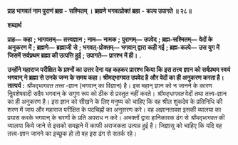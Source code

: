  **प्राह भागवतं नाम पुराणं ब्रह्म** **-** **सश्मितम् ।** **ब्रह्मणे भगवत्प्रोक्तं ब्रह्म** **-** **कल्प उपागते ॥ २८॥** 

**शब्दार्थ** 

**प्राह—** **कहा** **; भागवतम्—** **तत्त्वज्ञान** **; नाम—** **नामक** **; पुराणम्—** **उपवेद** **; ब्रह्म-सश्मितम्—** **वेदों के अनुकरण में** **; ब्रह्मणे—** **ब्रह्माजी** **से** **; भगवत्-प्रोक्तम्—** **भगवान् द्वारा कही गई** **; ब्रह्म-कल्पे—** **उस युग में जिसमें सर्वप्रथम ब्रह्मा की उत्पत्ति हुई** **; उपागते—** **प्रारश्भ** **में ही।** **.** 

**उन्होंने महाराज परीक्षित के प्रश्नों का उत्तर देना यह कहकर प्रारश्भ किया कि इस तत्त्व** **ज्ञान को सर्वप्रथम स्वयं भगवान् ने ब्रह्मा से उनके जन्म के समय कहा। श्रीमद्भागवत उपवेद है** **और वेदों का ही अनुकरण करता है।** **तात्पर्य :**  *श्रीमद्भागवत तत्त्व* -ज्ञान (भगवान् का विज्ञान) है। इस महान् ज्ञान को न जानने के कारण निॢवशेषवादी सदैव भगवान् के सगुण रूप को ठीक से प्रस्तुत नहीं करते। *श्रीमद्भागवत* वेदों तथा तत्त्व-ज्ञान का ही अनुकरण है। इस ज्ञान को सीखने के लिए मनुष्य को चाहिए कि वह श्रील शुकदेव के प्रतिनिधि की शरण में जाय और महाराज परीक्षित के पदचिह्नों का अनुसरण करे। वह अज्ञानतावश इसकी व्यालया का प्रयास करके भगवान् के चरणों के प्रति अपराध न करे। अभक्तों द्वारा हानिकारक ढंग से *श्रीमद्भागवत* की व्यालया किये जाने से इसको समझने में काफी अराजकता उत्पन्न हुई है। जिज्ञासु को चाहिए कि यदि वह तत्त्व-ज्ञान जानने का इच्छुक हो तो वह इस ढंग से सतर्क रहे। 